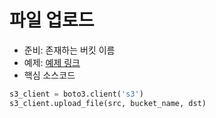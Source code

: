 # 파일 업로드
* 준비: 존재하는 버킷 이름
* 예제: [예제 링크](s3_upload.py)
* 핵심 소스코드
 
```python
s3_client = boto3.client('s3')
s3_client.upload_file(src, bucket_name, dst)
```